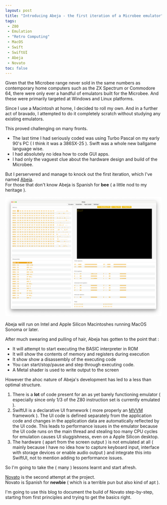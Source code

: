 ```yaml
---
layout: post
title: "Introducing Abeja - the first iteration of a Microbee emulator"
tags:
 - Z80
 - Emulation
 - "Retro Computing"
 - MacOS
 - Swift
 - SwiftUI
 - Abeja
 - Novato
toc: false
---
```


Given that the Microbee range never sold in the same numbers as contemporary home computers such as the ZX Spectrum or Commodore 64,  there were only ever a handful of emulators built for the Microbee.  And these were primarily targeted at Windows and Linux platforms.

Since I use a Macintosh at home, I decided to roll my own.  And in a further act of bravado,  I attempted to do it completely scratch without studying any existing emulators.

This proved challenging on many fronts.

- The last time I had seriously coded was using Turbo Pascal on my early 90's PC ( I think it was a 386SX-25 ).  Swift was a whole new ballgame language wise.
- I had absolutely no idea how to code GUI apps.  
- I had only the vaguest clue about the hardware design and build of the Microbee.  

But I perservered and manage to knock out the first iteration, which I've named [Abeja](https://github.com/fatherdougalmaguire/Abeja "Abeja GitHub repository").  
For those that don't know Abeja is Spanish for **bee** ( a little nod to my heritage ).

![Abeja](/assets/images/abeja-0.195.png)

Abeja will run on Intel and Apple Silicon Macintoshes running MacOS Sonoma or later.

After much swearing and pulling of hair,  Abeja has gotten to the point that : 

- It will attempt to start executing the BASIC interpreter in ROM
- It will show the contents of memory and registers during execution
- It show show a disassembly of the executing code
- You can start/stop/pause and step through executing code.
- A Metal shader is used to write output to the screen

However the ahoc nature of Abeja's development has led to a less than optimal structure.

1) There is a **lot** of code present for an as yet barely functioning emulator ( especially since only 1/3 of the Z80 instruction set is currently emulated ).  
2) SwiftUI is a declarative UI framework ( more properly an [MVVM](https://en.wikipedia.org/wiki/Model%E2%80%93view%E2%80%93viewmodel) framework ).  The UI code is defined separately from the application code and changes in the application data are automatically reflected by the UI code.  This leads to performance issues in the emulator because the UI code runs on the main thread and stealing too many CPU cycles for emulation causes UI sluggishness, even on a Apple Silicon desktop.  
3) The hardware ( apart from the screen output ) is not emulated at all ( mainly because I have no idea how to capture keyboard input, interface with storage devices or enable audio output ) and integrate this into SwiftUI,  not to mention adding to performance issues.  

So I'm going to take the ( many ) lessons learnt and start afresh.

[Novato](https://github.com/fatherdougalmaguire/novato) is the second attempt at the project.  
Novato is Spanish for **newbie** ( which is a terrible pun but also kind of apt ).

I'm going to use this blog to document the build of Novato step-by-step,  starting from first principles and trying to get the basics right.




 